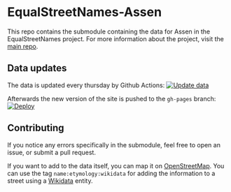 # EqualStreetNames-Assen

This repo contains the submodule containing the data for Assen in the EqualStreetNames project. For more information about the project, visit the [main repo](https://github.com/openknowledgebe/equalstreetnames).

## Data updates

The data is updated every thursday by Github Actions:
[![Update data](https://github.com/EqualStreetNames/equalstreetnames-assen/actions/workflows/update-data.yml/badge.svg)](https://github.com/EqualStreetNames/equalstreetnames-assen/actions/workflows/update-data.yml)

Afterwards the new version of the site is pushed to the `gh-pages` branch:
[![Deploy](https://github.com/EqualStreetNames/equalstreetnames-assen/actions/workflows/deploy.yml/badge.svg)](https://github.com/EqualStreetNames/equalstreetnames-assen/actions/workflows/deploy.yml)

## Contributing

If you notice any errors specifically in the submodule, feel free to open an issue, or submit a pull request.

If you want to add to the data itself, you can map it on [OpenStreetMap](https://osm.org/). You can use the tag `name:etymology:wikidata` for adding the information to a street using a [Wikidata](https://wikidata.org) entity.
